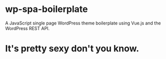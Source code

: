 # wp-spa-boilerplate
A JavaScript single page WordPress theme boilerplate using Vue.js and the WordPress REST API.

# It's pretty sexy don't you know.
